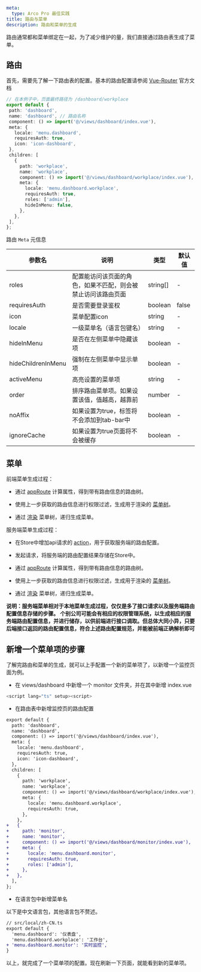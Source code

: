 ```yaml
meta:
  type: Arco Pro 最佳实践
title: 路由与菜单
description: 路由和菜单的生成
```

路由通常都和菜单绑定在一起，为了减少维护的量，我们直接通过路由表生成了菜单。

## 路由

首先，需要先了解一下路由表的配置。基本的路由配置请参阅 [Vue-Router](https://router.vuejs.org/) 官方文档

 ```ts
// 在本例子中，页面最终路径为 /dashboard/workplace
export default {
  path: 'dashboard',
  name: 'dashboard', // 路由名称
  component: () => import('@/views/dashboard/index.vue'),
  meta: {
    locale: 'menu.dashboard',
    requiresAuth: true,
    icon: 'icon-dashboard',
  },
  children: [
    {
      path: 'workplace',
      name: 'workplace',
      component: () => import('@/views/dashboard/workplace/index.vue'),
      meta: {
        locale: 'menu.dashboard.workplace',
        requiresAuth: true,
        roles: ['admin'],
        hideInMenu: false,
      },
    },
  ],
};
```

路由 `Meta` 元信息


| 参数名	 | 说明 | 类型 | 默认值|
| ------------- | ------------- | -------------- | -------------- |
roles | 配置能访问该页面的角色，如果不匹配，则会被禁止访问该路由页面	 | string[]| - |
requiresAuth | 是否需要登录鉴权 | boolean| false |
icon | 菜单配置icon | string| - |
locale | 一级菜单名（语言包键名） | string| - |
hideInMenu | 是否在左侧菜单中隐藏该项 | boolean| - |
hideChildrenInMenu | 强制在左侧菜单中显示单项 | boolean| - |
activeMenu | 高亮设置的菜单项 | string| - |
order | 排序路由菜单项。如果设置该值，值越高，越靠前 | number| - |
noAffix | 如果设置为true，标签将不会添加到tab-bar中 | boolean| - |
ignoreCache | 如果设置为true页面将不会被缓存 | boolean| - |

## 菜单

前端菜单生成过程：

- 通过 [appRoute](https://github.com/arco-design/arco-design-pro-vue/blob/23a21ceb939e1e2334e8c3b0f1f8a8049503ad9d/arco-design-pro-vite/src/components/menu/useMenuTree.ts#L10) 计算属性，得到带有路由信息的路由树。

- 使用上一步获取的路由信息进行权限过滤，生成用于渲染的 [菜单树](https://github.com/arco-design/arco-design-pro-vue/blob/23a21ceb939e1e2334e8c3b0f1f8a8049503ad9d/arco-design-pro-vite/src/components/menu/useMenuTree.ts#L23)。

- 通过 [渲染](https://github.com/arco-design/arco-design-pro-vue/blob/23a21ceb939e1e2334e8c3b0f1f8a8049503ad9d/arco-design-pro-vite/src/components/menu/index.vue#L48) 菜单树，递归生成菜单。

服务端菜单生成过程：

- 在Store中增加api请求的 [action](https://github.com/arco-design/arco-design-pro-vue/blob/23a21ceb939e1e2334e8c3b0f1f8a8049503ad9d/arco-design-pro-vite/src/store/modules/app/index.ts#L47)，用于获取服务端的路由配置。

- 发起请求，将服务端的路由配置结果存储在Store中。
  
- 通过 [appRoute](https://github.com/arco-design/arco-design-pro-vue/blob/23a21ceb939e1e2334e8c3b0f1f8a8049503ad9d/arco-design-pro-vite/src/components/menu/useMenuTree.ts#L10) 计算属性，得到带有路由信息的路由树。

- 使用上一步获取的路由信息进行权限过滤，生成用于渲染的 [菜单树](https://github.com/arco-design/arco-design-pro-vue/blob/23a21ceb939e1e2334e8c3b0f1f8a8049503ad9d/arco-design-pro-vite/src/components/menu/useMenuTree.ts#L23)。

- 通过 [渲染](https://github.com/arco-design/arco-design-pro-vue/blob/23a21ceb939e1e2334e8c3b0f1f8a8049503ad9d/arco-design-pro-vite/src/components/menu/index.vue#L48) 菜单树，递归生成菜单。

**说明：服务端菜单相对于本地菜单生成过程，仅仅是多了接口请求以及服务端路由配置信息存储的步骤。**
**个别公司可能会有相应的权限管理系统，以生成相应的服务端路由配置信息，并进行储存，以供前端进行接口调取。但总体大同小异，只要后端接口返回的路由配置信息，符合上述路由配置规范，并能被前端正确解析即可**

## 新增一个菜单项的步骤

了解完路由和菜单的生成，就可以上手配置一个新的菜单项了，以新增一个监控页面为例。

- 在 views/dashboard 中新增一个 monitor 文件夹，并在其中新增 index.vue

 ```ts
<script lang="ts" setup><script>
```

- 在路由表中新增监控页的路由配置

```diff
export default {
  path: 'dashboard',
  name: 'dashboard',
  component: () => import('@/views/dashboard/index.vue'),
  meta: {
    locale: 'menu.dashboard',
    requiresAuth: true,
    icon: 'icon-dashboard',
  },
  children: [
    {
      path: 'workplace',
      name: 'workplace',
      component: () => import('@/views/dashboard/workplace/index.vue'),
      meta: {
        locale: 'menu.dashboard.workplace',
        requiresAuth: true,
      },
    },
+   {
+     path: 'monitor',
+     name: 'monitor',
+     component: () => import('@/views/dashboard/monitor/index.vue'),
+     meta: {
+       locale: 'menu.dashboard.monitor',
+       requiresAuth: true,
+       roles: ['admin'],
+     },
+   },
  ],
};
```

- 在语言包中新增菜单名

以下是中文语言包，其他语言包不赘述。

```diff
// src/local/zh-CN.ts
export default {
  'menu.dashboard': '仪表盘',
  'menu.dashboard.workplace': '工作台',
+ 'menu.dashboard.monitor': '实时监控',
}
```

以上，就完成了一个菜单项的配置。现在刷新一下页面，就能看到新的菜单项。




